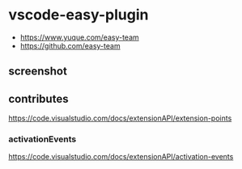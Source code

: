 # vscode-easy-plugin

- https://www.yuque.com/easy-team
- https://github.com/easy-team

## screenshot

[](/images/screenshot.png)

## contributes

https://code.visualstudio.com/docs/extensionAPI/extension-points

### activationEvents

https://code.visualstudio.com/docs/extensionAPI/activation-events